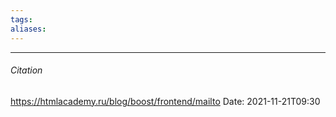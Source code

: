 ```yaml
---
tags: 
aliases: 
---
```




---
###### Citation
https://htmlacademy.ru/blog/boost/frontend/mailto
Date: 2021-11-21T09:30

